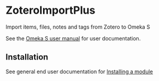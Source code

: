 # ZoteroImportPlus

Import items, files, notes and tags from Zotero to Omeka S

See the [Omeka S user manual](http://omeka.org/s/docs/user-manual/modules/zoteroimport/) for user documentation.

## Installation

See general end user documentation for [Installing a module](http://omeka.org/s/docs/user-manual/modules/#installing-modules)
